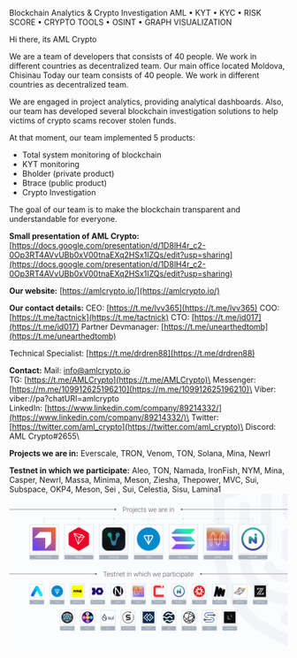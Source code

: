 Blockchain Analytics & Crypto Investigation AML • KYT • KYC • RISK SCORE • CRYPTO TOOLS • OSINT • GRAPH VISUALIZATION

Hi there, its AML Crypto

We are a team of developers that consists of 40 people. We work in different countries as decentralized team. Our main office located Moldova, Сhisinau Today our team consists of 40 people. We work in different countries as decentralized team.

We are engaged in project analytics, providing analytical dashboards. Also, our team has developed several blockchain investigation solutions to help victims of crypto scams recover stolen funds.

At that moment, our team implemented 5 products:

-   Total system monitoring of blockchain
-   KYT monitoring
-   Bholder (private product)
-   Btrace (public product)
-   Crypto Investigation

The goal of our team is to make the blockchain transparent and understandable for everyone.

**Small presentation of AML Crypto:** [](https://docs.google.com/presentation/d/1D8lH4r_c2-0Op3RT4AVvUBb0xV00tnaEXq2HSx1IZQs/edit?usp=sharing)[https://docs.google.com/presentation/d/1D8lH4r_c2-0Op3RT4AVvUBb0xV00tnaEXq2HSx1IZQs/edit?usp=sharing](https://docs.google.com/presentation/d/1D8lH4r_c2-0Op3RT4AVvUBb0xV00tnaEXq2HSx1IZQs/edit?usp=sharing)

**Our website:** [](https://amlcrypto.io/)[https://amlcrypto.io/](https://amlcrypto.io/)

**Our contact details:**
CEO: [](https://t.me/lvv365)[https://t.me/lvv365](https://t.me/lvv365) 
COO: [](https://t.me/tactnick)[https://t.me/tactnick](https://t.me/tactnick) 
CTO: [](https://t.me/id017)[https://t.me/id017](https://t.me/id017) 
Partner Devmanager: [](https://t.me/unearthedtomb)[https://t.me/unearthedtomb](https://t.me/unearthedtomb) 

Technical Specialist: [](https://t.me/drdren88)[https://t.me/drdren88](https://t.me/drdren88)

**Contact:**
Mail: [info@amlcrypto.io](mailto:info@amlcrypto.io)\
TG: [](https://t.me/AMLCrypto)[https://t.me/AMLCrypto](https://t.me/AMLCrypto)\
Messenger: [](https://m.me/109912625196210)[https://m.me/109912625196210](https://m.me/109912625196210)\
Viber: viber://pa?chatURI=amlcrypto\
LinkedIn: [](https://www.linkedin.com/company/89214332/)[https://www.linkedin.com/company/89214332/](https://www.linkedin.com/company/89214332/)\
Twitter: [](https://twitter.com/aml_crypto)[https://twitter.com/aml_crypto](https://twitter.com/aml_crypto)\
Discord: AML Crypto#2655\

**Projects we are in:** Everscale, TRON, Venom, TON, Solana, Mina, Newrl

**Testnet in which we participate:** Aleo, TON, Namada, IronFish, NYM, Mina, Casper, Newrl, Massa, Minima, Meson, Ziesha, Thepower, MVC, Sui, Subspace, OKP4, Meson, Sei , Sui, Celestia, Sisu, Lamina1
![](https://raw.githubusercontent.com/amlcrypto/info/main/img/amlcrypto_projects.png)
